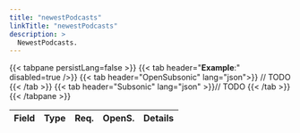 ```yaml
---
title: "newestPodcasts"
linkTitle: "newestPodcasts"
description: >
  NewestPodcasts.
---
```


{{< tabpane persistLang=false >}}
{{< tab header="**Example**:" disabled=true />}}
{{< tab header="OpenSubsonic" lang="json">}}
// TODO
{{< /tab >}}
{{< tab header="Subsonic" lang="json" >}}// TODO
{{< /tab >}}
{{< /tabpane >}}

| Field |  Type | Req. | OpenS. | Details |
| --- | --- | --- | --- | --- |
